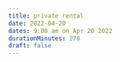 ```yaml
---
title: private rental
date: 2022-04-20
dates: 9:00 am on Apr 20 2022
durationMinutes: 270
draft: false
---
```

